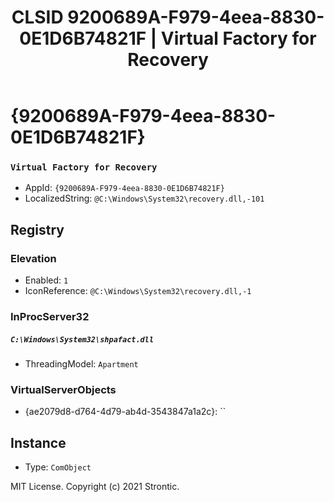 ﻿---
title: "CLSID 9200689A-F979-4eea-8830-0E1D6B74821F | Virtual Factory for Recovery"
excerpt: What is COM-Object CLSID 9200689A-F979-4eea-8830-0E1D6B74821F?
---

# {9200689A-F979-4eea-8830-0E1D6B74821F}

### `Virtual Factory for Recovery`
* AppId: `{9200689A-F979-4eea-8830-0E1D6B74821F}`
* LocalizedString: `@C:\Windows\System32\recovery.dll,-101`

## Registry


### Elevation

* Enabled: `1`
* IconReference: `@C:\Windows\System32\recovery.dll,-1`

### InProcServer32

##### `C:\Windows\System32\shpafact.dll`
* ThreadingModel: `Apartment`

### VirtualServerObjects

* {ae2079d8-d764-4d79-ab4d-3543847a1a2c}: ``

## Instance

* Type: `ComObject`

MIT License. Copyright (c) 2021 Strontic.


